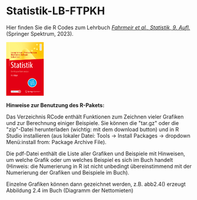 # Statistik-LB-FTPKH
Hier finden Sie die R Codes zum Lehrbuch [*Fahrmeir et al., Statistik, 9. Aufl.*](https://link.springer.com/book/10.1007/978-3-662-67526-7) (Springer Spektrum, 2023).

<img src="978-3-662-67526-7.jpg"  width="20%" height="20%">

**Hinweise zur Benutzung des R-Pakets:**

Das Verzeichnis RCode enthält Funktionen zum Zeichnen vieler Grafiken und zur Berechnung einiger Beispiele. Sie können die "tar.gz" oder die "zip"-Datei herunterladen (wichtig: mit dem download button) und in R Studio installieren (aus lokaler Datei: Tools -> Install Packages -> dropdown Menü:install from: Package Archive File).

Die pdf-Datei enthält die Liste aller Grafiken und Beispiele mit Hinweisen, um welche Grafik oder um welches Beispiel es sich im Buch handelt (Hinweis: die Numerierung in R ist nicht unbedingt übereinstimmend mit der Numerierung der Grafiken und Beispiele im Buch).

Einzelne Grafiken können dann gezeichnet werden, z.B. 
abb2.4()
erzeugt Abbildung 2.4 im Buch (Diagramm der Nettomieten)
